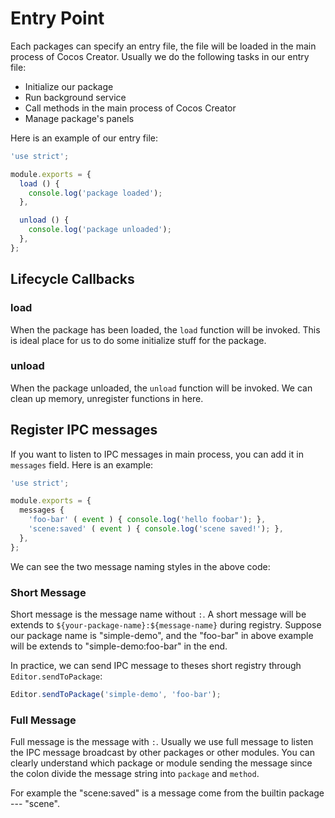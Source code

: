 # Entry Point

Each packages can specify an entry file, the file will be loaded in the main process of Cocos Creator. Usually we do the following tasks in our entry file:

 - Initialize our package
 - Run background service
 - Call methods in the main process of Cocos Creator
 - Manage package's panels

Here is an example of our entry file:

```javascript
'use strict';

module.exports = {
  load () {
    console.log('package loaded');
  },

  unload () {
    console.log('package unloaded');
  },
};
```

## Lifecycle Callbacks

### load

When the package has been loaded, the `load` function will be invoked. This is ideal place for us to do some initialize stuff for the package.

### unload

When the package unloaded, the `unload` function will be invoked. We can clean up memory, unregister functions in here.

## Register IPC messages

If you want to listen to IPC messages in main process, you can add it in `messages` field. Here is an example:

```javascript
'use strict';

module.exports = {
  messages {
    'foo-bar' ( event ) { console.log('hello foobar'); },
    'scene:saved' ( event ) { console.log('scene saved!'); },
  },
};
```

We can see the two message naming styles in the above code:

### Short Message

Short message is the message name without `:`. A short message will be extends to `${your-package-name}:${message-name}` during registry. Suppose our package name is "simple-demo", and the "foo-bar" in above example will be extends to "simple-demo:foo-bar" in the end.    

In practice, we can send IPC message to theses short registry through `Editor.sendToPackage`:

```javascript
Editor.sendToPackage('simple-demo', 'foo-bar');
```

### Full Message

Full message is the message with `:`. Usually we use full message to listen the IPC message broadcast by other packages or other modules. You can clearly understand which package or module sending the message since the colon divide the message string into `package` and `method`.

For example the "scene:saved" is a message come from the builtin package --- "scene".   
